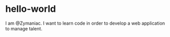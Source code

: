 # hello-world

I am @Zymaniac. I want to learn code in order to develop a web application to manage talent.
